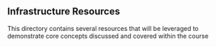 ## Infrastructure Resources

This directory contains several resources that will be leveraged to demonstrate core concepts discussed and covered within the course
